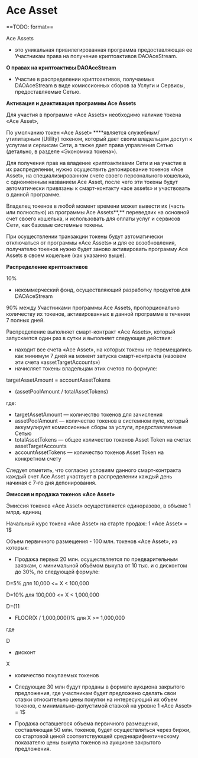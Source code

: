 # Ace Asset

==TODO: format==

Ace Assets
 - это уникальная привилегированная
программа предоставляющая ее Участникам
права на получение криптоактивов
DAOAceStream.

**О
правах на криптоактивы DAOAceStream**

- Участие	в распределении криптоактивов, получаемых	DAOAceStream	в виде комиссионных сборов за Услуги	и Сервисы, предоставляемые Сетью.

**Активация
и деактивация программы Ace Assets**

Для
участия в программе «Ace Assets»
необходимо наличие токена «Ace Asset»,

По
умолчанию токен «Ace
Asset» ****является
служебным/утилитарным (Utility) токеном,
который дает своим владельцам доступ
к услугам и сервисам Сети,
а также дает права управления Сетью
(детально, в разделе «Экономика токена»).

Для
получения прав на
владение криптоактивами Сети и на
участие в их распределении, нужно
осуществить депонирование токенов «Ace
Asset», на специализированном счете своего
персонального кошелька, с одноименным
названием Ace Asset, после чего эти токены
будут автоматически привязаны к
смарт-контакту «ace
assets» и участвовать в данной программе.

Владелец
токенов в любой момент времени может
вывести их (часть или полностью) из
программы Ace Assets**,**
переведяих на основной
счет своего кошелька, и использовать
для оплаты услуг и сервисов Сети, как
базовые системные токены.

При
осуществлении транзакции токены будут
автоматически отключаться от программы
«Ace Assets»
и для ее возобновления, получателю
токенов нужно будет заново активировать
программу Ace Assets
в своем кошельке (как указанно выше).

**Распределение
криптоактивов**

10%
- некоммерческий фонд, осуществляющий
разработку продуктов для DAOAceStream

90%
между Участниками программы Ace Assets,
пропорционально количеству их токенов,
активированных в данной программе в
течении 7 полных дней.

Распределение
выполняет смарт-контракт «Ace Assets»,
который запускается один раз в сутки и
выполняет следующие действия:

- находит	все счета «Ace Asset», на которых токены не	перемещались как минимум 7 дней на	момент запуска смарт-контракта (назовем	эти счета «assetTargetAccounts»)
- начисляет	токены владельцам этих счетов по	формуле:

targetAssetAmount
= accountAssetTokens
* (assetPoolAmount / totalAssetTokens)

где:

- targetAssetAmount	— количество токенов для зачисления
- assetPoolAmount	— количество токенов в системном пуле,	который аккумулирует комиссионные	сборы за услуги, предоставляемые Сетью
- totalAssetTokens	— общее количество токенов Asset	Token на	счетах assetTargetAccounts
- accountAssetTokens	— количество токенов Asset Token на конкретном	счету

Следует
отметить, что согласно условиям данного
смарт-контракта каждый счет Ace Asset
участвует в распределении каждый день
начиная с 7-го дня депонирования.

**Эмиссия и продажа
токенов «Ace Asset»**

Эмиссия
токенов «Ace Asset» осуществляется
единоразово, в объеме 1 млрд. единиц

Начальный
курс токена «Ace Asset» на старте продаж: 1
«Ace Asset»  = 1$

Объем
первичного размещения - 100 млн. токенов
«Ace Asset», из которых:

- Продажа первых 20 млн. осуществляется
по предварительным заявкам, с минимальной
объёмом выкупа от 10 тыс. и с дисконтом
до 30%, по следующей формуле:

D=5%
 для 10,000 <= X < 100,000

D=10%
для 100,000 <= X < 1,000,000

D=(11
+ FLOOR(X / 1,000,000))% для X >= 1,000,000

где

D
- дисконт

X
- количество покупаемых токенов

- Следующие 30 млн будут проданы в формате
аукциона закрытого предложения, где
участникам будет предложено сделать
свои ставки относительно цены покупки
на интересующий их объем токенов, с
минимально-допустимой ставкой на уровне
1 «Ace Asset» = 1$
- Продажа оставшегося объема первичного
размещения, составляющая 50 млн. токенов,
будет осуществляться через биржи, со
стартовой ценой соответствующей
среднеарифметическому показателю цены
выкупа токенов на аукционе закрытого
предложения.